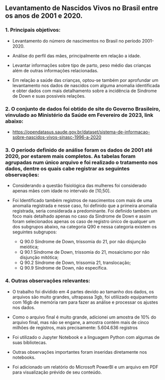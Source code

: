 ## Levantamento de Nascidos Vivos no Brasil entre os anos de 2001 e 2020.

### 1. Principais objetivos:

- Levantamento do número de nascimentos no Brasil no período 2001-2020.
 
- Análise do perfil das mães, principalmente em relação a idade.
 
- Levantar informações sobre tipo de parto, peso médio das crianças além de outras informações relacionadas.

- Em relação a saúde das crianças, optou-se também por aprofundar um levantamento nos dados de nascidos com alguma anomalia identificada e obter dados com mais detalhamento sobre a incidência de Sindrome de Down e suas possiveis relações.

### 2. O conjunto de dados foi obtido de site do Governo Brasileiro, vinvulado ao Ministério da Saúde em Fevereiro de 2023, link abaixo:

- https://opendatasus.saude.gov.br/dataset/sistema-de-informacao-sobre-nascidos-vivos-sinasc-1996-a-2020

### 3. O período definido de análise foram os dados de 2001 até 2020, por estarem mais completos. As tabelas foram agrupadas num único arquivo e foi realizado o tratamento nos dados, dentre os quais cabe registrar as seguintes observações:

- Considerando a questão fisiológica das mulheres foi considerado apenas mães com idade no intervalo de [10,50].

- Foi Identificado também registros de nascimentos com mais de uma anomalia registrada e nesse caso, foi definido que a primeira anomalia registrada,
seria considerada a predominante. Foi definido também um foco mais detalhado apenas no caso da Sindrome de Down e assim foram selecionados 
apenas os caso de registro único de qualquer um dos subgrupos abaixo, na categoria Q90 e nessa categoria existem os seguintes subgrupos: 
  - Q 90.0 Síndrome de Down, trissomia do 21, por não disjunção meiótica;
  - Q 90.1 Síndrome de Down, trissomia do 21, mosaicismo por não disjunção mitótica;
  - Q 90.2 Síndrome de Down, trissomia 21, translocação;
  - Q 90.9 Síndrome de Down, não específica.

### 4. Outras observações relevantes:

- O trabalho foi dividido em 4 partes devido ao tamanho dos dados, os arquivos são muito grandes, ultrapassa 3gb, foi utiliizado
equipamento com 16gb de memória ram para fazer as análise e processar os ajustes nos dados.

- Como o arquivo final é muito grande, adicionei um amostra de 10% do arquivo final, mas não se engane, a amostra contém 
mais de cinco milhões de registros, mais precisamente: 5.604.636 registros

- Foi utilizado o Jupyter Notebook e a linguagem Python com algumas de suas bibliotecas.

- Outras observações importantes foram inseridas diretamente nos notebooks.

- Foi adicionado um relatório do Microsoft PowerBI e um arquivo em PDF para visualização prévido de seu conteúdo.


